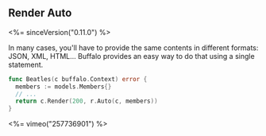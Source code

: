 ## Render Auto

<%= sinceVersion("0.11.0") %>

In many cases, you'll have to provide the same contents in different formats: JSON, XML, HTML... Buffalo provides an easy way to do that using a single statement.

```go
func Beatles(c buffalo.Context) error {
  members := models.Members{}
  // ...
  return c.Render(200, r.Auto(c, members))
}
```

<%= vimeo("257736901") %>
